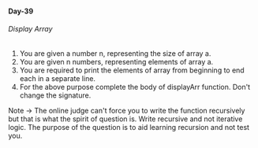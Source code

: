 #### Day-39
###### Display Array

1. You are given a number n, representing the size of array a.
2. You are given n numbers, representing elements of array a.
3. You are required to print the elements of array from beginning to end each in a separate line.
4. For the above purpose complete the body of displayArr function. Don't change the signature.

Note -> The online judge can't force you to write the function recursively but that is what the spirit of question is. Write recursive and not iterative logic.
The purpose of the question is to aid learning recursion and not test you.

